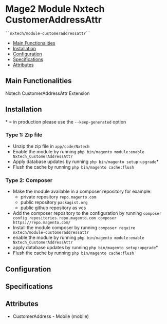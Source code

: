 # Mage2 Module Nxtech CustomerAddressAttr

    ``nxtech/module-customeraddressattr``

 - [Main Functionalities](#markdown-header-main-functionalities)
 - [Installation](#markdown-header-installation)
 - [Configuration](#markdown-header-configuration)
 - [Specifications](#markdown-header-specifications)
 - [Attributes](#markdown-header-attributes)


## Main Functionalities
Nxtech CustomerAddressAttr Extension

## Installation
\* = in production please use the `--keep-generated` option

### Type 1: Zip file

 - Unzip the zip file in `app/code/Nxtech`
 - Enable the module by running `php bin/magento module:enable Nxtech_CustomerAddressAttr`
 - Apply database updates by running `php bin/magento setup:upgrade`\*
 - Flush the cache by running `php bin/magento cache:flush`

### Type 2: Composer

 - Make the module available in a composer repository for example:
    - private repository `repo.magento.com`
    - public repository `packagist.org`
    - public github repository as vcs
 - Add the composer repository to the configuration by running `composer config repositories.repo.magento.com composer https://repo.magento.com/`
 - Install the module composer by running `composer require nxtech/module-customeraddressattr`
 - enable the module by running `php bin/magento module:enable Nxtech_CustomerAddressAttr`
 - apply database updates by running `php bin/magento setup:upgrade`\*
 - Flush the cache by running `php bin/magento cache:flush`


## Configuration




## Specifications




## Attributes

 - CustomerAddress - Mobile (mobile)


